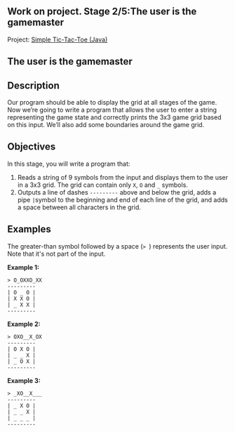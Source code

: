## Work on project. Stage 2/5:The user is the gamemaster

Project: [Simple Tic-Tac-Toe (Java)](https://hyperskill.org/projects/48)

## The user is the gamemaster

## Description

Our program should be able to display the grid at all stages of the game. Now we’re going to write a program that allows the user to enter a string representing the game state and correctly prints the 3x3 game grid based on this input. We’ll also add some boundaries around the game grid.

## Objectives

In this stage, you will write a program that:

1. Reads a string of 9 symbols from the input and displays them to the user in a 3x3 grid. The grid can contain only `X`, `O` and `_` symbols.
2. Outputs a line of dashes `---------` above and below the grid, adds a pipe `|`symbol to the beginning and end of each line of the grid, and adds a space between all characters in the grid. 

## Examples

The greater-than symbol followed by a space (`> `) represents the user input. Note that it's not part of the input.

**Example 1:**

```no-highlight
> O_OXXO_XX
---------
| O _ O |
| X X O |
| _ X X |
---------
```

**Example 2:** 

```no-highlight
> OXO__X_OX
---------
| O X O |
| _ _ X |
| _ O X |
---------
```

**Example 3:** 

```no-highlight
> _XO__X___
---------
| _ X O |
| _ _ X |
| _ _ _ |
---------
```